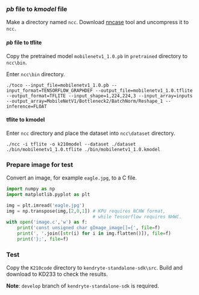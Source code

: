 ### *pb* file to *kmodel* file

Make a directory named `ncc`. Download [nncase](<https://github.com/kendryte/nncase/releases>) tool and uncompress it to `ncc`.

#### *pb* file to tflite

Copy the pretrained model `mobilenetv1_1.0.pb` in `pretrained` directory to `ncc\bin`. 

Enter `ncc\bin` directory.

```shell
./toco --input_file=mobilenetv1_1.0.pb --input_format=TENSORFLOW_GRAPHDEF --output_file=mobilenetv1_1.0.tflite --output_format=TFLITE --input_shape=1,224,224,3 --input_array=inputs --output_array=MobileNetV1/Bottleneck2/BatchNorm/Reshape_1 --inference=FLOAT
```

#### tflite to kmodel

Enter `ncc` directory and place the dataset into `ncc\dataset` directory.

```shell
./ncc -i tflite -o k210model --dataset ./dataset ./bin/mobilenetv1_1.0.tflite ./bin/mobilenetv1_1.0.kmodel
```

### Prepare image for test

Convert an image, for example `eagle.jpg`, to a C file.

```python
import numpy as np
import matplotlib.pyplot as plt

img = plt.imread('eagle.jpg')
img = np.transpose(img,[2,0,1]) # KPU requires NCHW format, 
								# while Tensorflow requires NHWC.
with open('image.c','w') as f:
    print('const unsigned char gImage_image[]={', file=f)
    print(', '.join([str(i) for i in img.flatten()]), file=f)
    print('};', file=f)
```

### Test

Copy the `K210code` directory to `kendryte-standalone-sdk\src`. Build and download to KD233 to check the results.

**Note**: `develop` branch of `kendryte-standalone-sdk` is required.